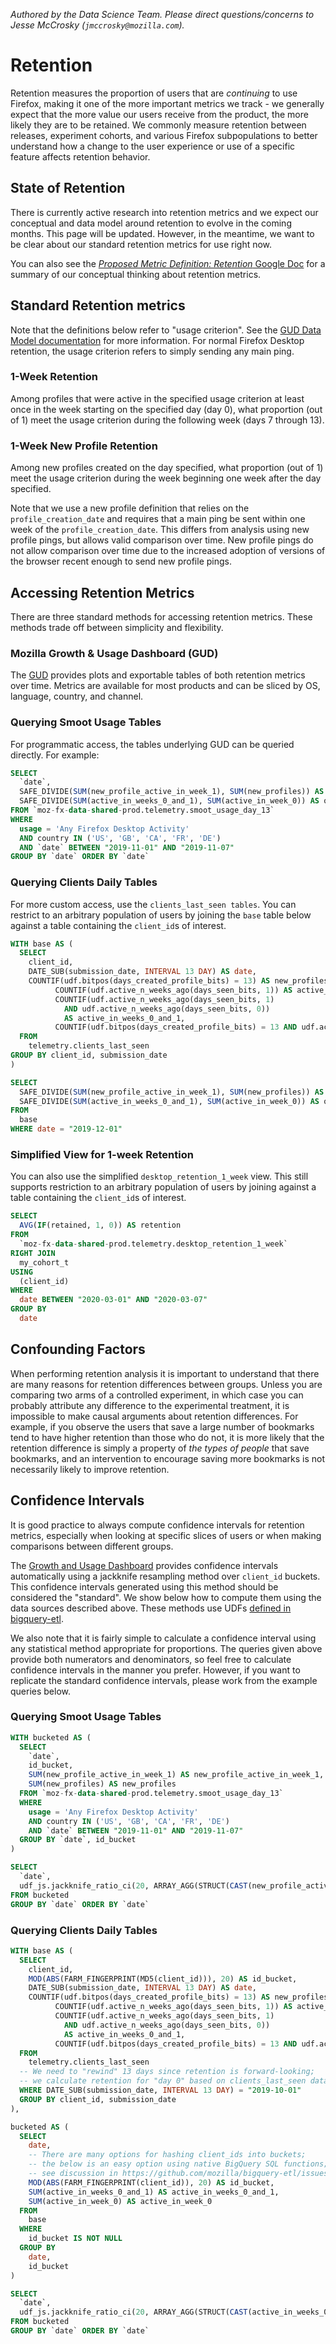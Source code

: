 _Authored by the Data Science Team. Please direct questions/concerns to Jesse McCrosky (`jmccrosky@mozilla.com`)._

# Retention

Retention measures the proportion of users that are _continuing_ to use Firefox, making it one of the more important metrics we track - we generally expect that the more value our users receive from the product, the more likely they are to be retained. We commonly measure retention between releases, experiment cohorts, and various Firefox subpopulations to better understand how a change to the user experience or use of a specific feature affects retention behavior.

## State of Retention

There is currently active research into retention metrics and we expect our conceptual and data model around retention to evolve in the coming months. This page will be updated. However, in the meantime, we want to be clear about our standard retention metrics for use right now.

You can also see the [_Proposed Metric Definition: Retention_ Google Doc](https://docs.google.com/document/d/1VtqNFQFB9eJNr57h3Mz-lldMcpSYQKHVn2jzMMjPFYY/) for a summary of our conceptual thinking about retention metrics.

## Standard Retention metrics

Note that the definitions below refer to "usage criterion". See the [GUD Data Model documentation](https://docs.google.com/document/d/1sIHCCaJhtfxj-dnbInfuIjlMRhCFbEhFiBESaezIRwM/edit#heading=h.ysqpvceb7pgt) for more information. For normal Firefox Desktop retention, the usage criterion refers to simply sending any main ping.

### 1-Week Retention

Among profiles that were active in the specified usage criterion at least once in the week starting on the specified day (day 0), what proportion (out of 1) meet the usage criterion during the following week (days 7 through 13).

### 1-Week New Profile Retention

Among new profiles created on the day specified, what proportion (out of 1) meet the usage criterion during the week beginning one week after the day specified.

Note that we use a new profile definition that relies on the `profile_creation_date` and requires that a main ping be sent within one week of the `profile_creation_date`. This differs from analysis using new profile pings, but allows valid comparison over time. New profile pings do not allow comparison over time due to the increased adoption of versions of the browser recent enough to send new profile pings.

## Accessing Retention Metrics

There are three standard methods for accessing retention metrics. These methods trade off between simplicity and flexibility.

### Mozilla Growth & Usage Dashboard (GUD)

The [GUD](https://growth-stage.bespoke.nonprod.dataops.mozgcp.net/) provides plots and exportable tables of both retention metrics over time. Metrics are available for most products and can be sliced by OS, language, country, and channel.

### Querying Smoot Usage Tables

For programmatic access, the tables underlying GUD can be queried directly. For example:

```sql
SELECT
  `date`,
  SAFE_DIVIDE(SUM(new_profile_active_in_week_1), SUM(new_profiles)) AS one_week_new_profile_retention,
  SAFE_DIVIDE(SUM(active_in_weeks_0_and_1), SUM(active_in_week_0)) AS one_week_retention
FROM `moz-fx-data-shared-prod.telemetry.smoot_usage_day_13`
WHERE
  usage = 'Any Firefox Desktop Activity'
  AND country IN ('US', 'GB', 'CA', 'FR', 'DE')
  AND `date` BETWEEN "2019-11-01" AND "2019-11-07"
GROUP BY `date` ORDER BY `date`
```

### Querying Clients Daily Tables

For more custom access, use the `clients_last_seen tables`. You can restrict to an arbitrary population of users by joining the `base` table below against a table containing the `client_id`s of interest.

```sql
WITH base AS (
  SELECT
    client_id,
    DATE_SUB(submission_date, INTERVAL 13 DAY) AS date,
    COUNTIF(udf.bitpos(days_created_profile_bits) = 13) AS new_profiles,
          COUNTIF(udf.active_n_weeks_ago(days_seen_bits, 1)) AS active_in_week_0,
          COUNTIF(udf.active_n_weeks_ago(days_seen_bits, 1)
            AND udf.active_n_weeks_ago(days_seen_bits, 0))
            AS active_in_weeks_0_and_1,
          COUNTIF(udf.bitpos(days_created_profile_bits) = 13 AND udf.active_n_weeks_ago(days_seen_bits, 0)) AS new_profile_active_in_week_1
  FROM
    telemetry.clients_last_seen
GROUP BY client_id, submission_date
)

SELECT
  SAFE_DIVIDE(SUM(new_profile_active_in_week_1), SUM(new_profiles)) AS one_week_new_profile_retention,
  SAFE_DIVIDE(SUM(active_in_weeks_0_and_1), SUM(active_in_week_0)) AS one_week_retention
FROM
  base
WHERE date = "2019-12-01"
```

### Simplified View for 1-week Retention

You can also use the simplified `desktop_retention_1_week` view. This still supports restriction to an arbitrary population of users by joining against a table containing the `client_id`s of interest.

```sql
SELECT
  AVG(IF(retained, 1, 0)) AS retention
FROM
  `moz-fx-data-shared-prod.telemetry.desktop_retention_1_week`
RIGHT JOIN
  my_cohort_t
USING
  (client_id)
WHERE
  date BETWEEN "2020-03-01" AND "2020-03-07"
GROUP BY
  date
```

## Confounding Factors

When performing retention analysis it is important to understand that there are many reasons for retention differences between groups. Unless you are comparing two arms of a controlled experiment, in which case you can probably attribute any difference to the experimental treatment, it is impossible to make causal arguments about retention differences. For example, if you observe the users that save a large number of bookmarks tend to have higher retention than those who do not, it is more likely that the retention difference is simply a property of _the types of people_ that save bookmarks, and an intervention to encourage saving more bookmarks is not necessarily likely to improve retention.

## Confidence Intervals

It is good practice to always compute confidence intervals for retention metrics, especially when looking at specific slices of users or when making comparisons between different groups.

The [Growth and Usage Dashboard](https://growth-stage.bespoke.nonprod.dataops.mozgcp.net/) provides confidence intervals automatically using a jackknife resampling method over `client_id` buckets. This confidence intervals generated using this method should be considered the "standard". We show below how to compute them using the data sources described above. These methods use UDFs [defined in bigquery-etl](https://github.com/mozilla/bigquery-etl/blob/master/udf_js/jackknife_ratio_ci.sql).

We also note that it is fairly simple to calculate a confidence interval using any statistical method appropriate for proportions. The queries given above provide both numerators and denominators, so feel free to calculate confidence intervals in the manner you prefer. However, if you want to replicate the standard confidence intervals, please work from the example queries below.

### Querying Smoot Usage Tables

```sql
WITH bucketed AS (
  SELECT
    `date`,
    id_bucket,
    SUM(new_profile_active_in_week_1) AS new_profile_active_in_week_1,
    SUM(new_profiles) AS new_profiles
  FROM `moz-fx-data-shared-prod.telemetry.smoot_usage_day_13`
  WHERE
    usage = 'Any Firefox Desktop Activity'
    AND country IN ('US', 'GB', 'CA', 'FR', 'DE')
    AND `date` BETWEEN "2019-11-01" AND "2019-11-07"
  GROUP BY `date`, id_bucket
)

SELECT
  `date`,
  udf_js.jackknife_ratio_ci(20, ARRAY_AGG(STRUCT(CAST(new_profile_active_in_week_1 AS float64), CAST(new_profiles as FLOAT64)))) AS one_week_new_profile_retention
FROM bucketed
GROUP BY `date` ORDER BY `date`
```

### Querying Clients Daily Tables

```sql
WITH base AS (
  SELECT
    client_id,
    MOD(ABS(FARM_FINGERPRINT(MD5(client_id))), 20) AS id_bucket,
    DATE_SUB(submission_date, INTERVAL 13 DAY) AS date,
    COUNTIF(udf.bitpos(days_created_profile_bits) = 13) AS new_profiles,
          COUNTIF(udf.active_n_weeks_ago(days_seen_bits, 1)) AS active_in_week_0,
          COUNTIF(udf.active_n_weeks_ago(days_seen_bits, 1)
            AND udf.active_n_weeks_ago(days_seen_bits, 0))
            AS active_in_weeks_0_and_1,
          COUNTIF(udf.bitpos(days_created_profile_bits) = 13 AND udf.active_n_weeks_ago(days_seen_bits, 0)) AS new_profile_active_in_week_1
  FROM
    telemetry.clients_last_seen
  -- We need to "rewind" 13 days since retention is forward-looking;
  -- we calculate retention for "day 0" based on clients_last_seen data from "day 13".
  WHERE DATE_SUB(submission_date, INTERVAL 13 DAY) = "2019-10-01"
  GROUP BY client_id, submission_date
),

bucketed AS (
  SELECT
    date,
    -- There are many options for hashing client_ids into buckets;
    -- the below is an easy option using native BigQuery SQL functions;
    -- see discussion in https://github.com/mozilla/bigquery-etl/issues/36
    MOD(ABS(FARM_FINGERPRINT(client_id)), 20) AS id_bucket,
    SUM(active_in_weeks_0_and_1) AS active_in_weeks_0_and_1,
    SUM(active_in_week_0) AS active_in_week_0
  FROM
    base
  WHERE
    id_bucket IS NOT NULL
  GROUP BY
    date,
    id_bucket
)

SELECT
  `date`,
  udf_js.jackknife_ratio_ci(20, ARRAY_AGG(STRUCT(CAST(active_in_weeks_0_and_1 AS float64), CAST(active_in_week_0 as FLOAT64)))) AS one_week_retention
FROM bucketed
GROUP BY `date` ORDER BY `date`
```
